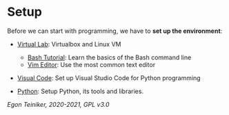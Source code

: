 # Setup

Before we can start with programming, we have to **set up the environment**:
 
* [Virtual Lab](virtual-lab.md): Virtualbox and Linux VM
    * [Bash Tutorial](https://github.com/teiniker/teiniker-lectures-softwaretesting/tree/master/introduction/setup/linux/README.md): Learn the basics of the Bash command line
    * [Vim Editor](https://github.com/teiniker/teiniker-lectures-softwaretesting/tree/master/introduction/setup/linux/vim.md): Use the most common text editor
    
* [Visual Code](https://github.com/teiniker/teiniker-lectures-softwaretesting/tree/master/introduction/setup/vscode/README.md): Set up Visual Studio Code for Python programming

* [Python](https://github.com/teiniker/teiniker-lectures-softwaretesting/tree/master/introduction/setup/python/README.md): Setup Python, its tools and libraries. 

*Egon Teiniker, 2020-2021, GPL v3.0*
